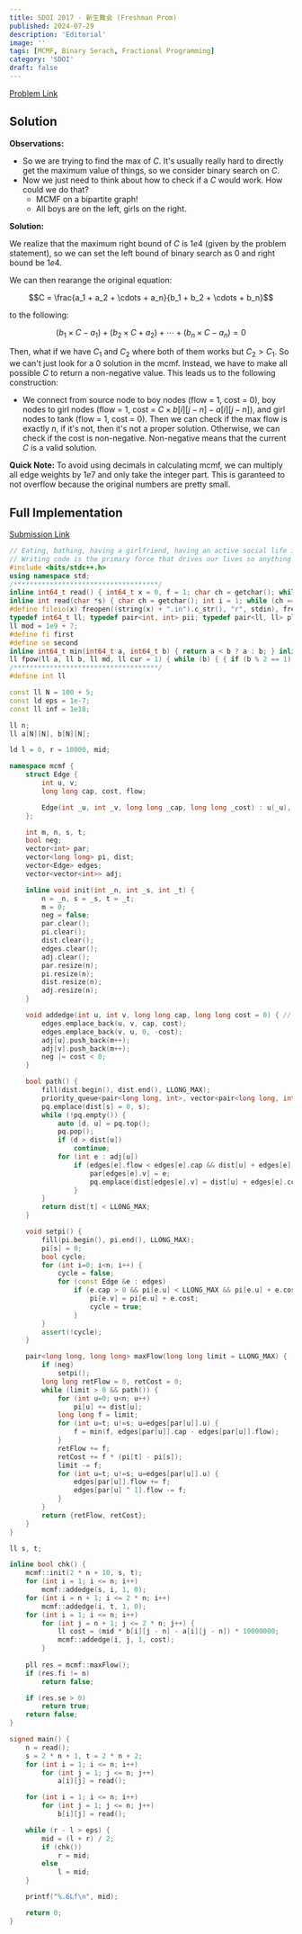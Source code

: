 ```yaml
---
title: SDOI 2017 - 新生舞会 (Freshman Prom)
published: 2024-07-29
description: 'Editorial'
image: ''
tags: [MCMF, Binary Serach, Fractional Programming]
category: 'SDOI'
draft: false 
---
```


<a href="https://loj.ac/p/2003" target = "_blank"> Problem Link </a>

## Solution

**Observations:**
- So we are trying to find the max of $C$. It's usually really hard to directly get the maximum value of things, so we consider binary search on $C$. 
- Now we just need to think about how to check if a $C$ would work. How could we do that?
  - MCMF on a bipartite graph!
  - All boys are on the left, girls on the right.

**Solution:**

We realize that the maximum right bound of $C$ is $1e4$ (given by the problem statement), so we can set the left bound of binary search as 0 and right bound be $1e4$. 

We can then rearange the original equation:

$$C = \frac{a_1 + a_2 + \cdots + a_n}{b_1 + b_2 + \cdots + b_n}$$

to the following:

$$ (b_1 \times C - a_1) + (b_2 \times C + a_2) + \cdots + (b_n \times C - a_n) = 0$$

Then, what if we have $C_1$ and $C_2$ where both of them works but $C_2 \gt C_1$. So we can't just look for a $0$ solution in the mcmf. Instead, we have to make all possible $C$ to return a non-negative value. This leads us to the following construction:
- We connect from source node to boy nodes (flow = $1$, cost = $0$), boy nodes to girl nodes (flow = $1$, cost = $C \times b[i][j - n] - a[i][j - n]$), and girl nodes to tank (flow = $1$, cost = $0$). Then we can check if the max flow is exactly $n$, if it's not, then it's not a proper solution. Otherwise, we can check if the cost is non-negative. Non-negative means that the current $C$ is a valid solution.

**Quick Note:** To avoid using decimals in calculating mcmf, we can multiply all edge weights by $1e7$ and only take the integer part. This is garanteed to not overflow because the original numbers are pretty small.

## Full Implementation

<a href="https://loj.ac/s/2119241" target="_blank"> Submission Link </a>

```cpp
// Eating, bathing, having a girlfriend, having an active social life is incidental, it gets in the way of code time.
// Writing code is the primary force that drives our lives so anything that interrupts that is wasteful.
#include <bits/stdc++.h>
using namespace std;
/************************************/
inline int64_t read() { int64_t x = 0, f = 1; char ch = getchar(); while (ch<'0'|| ch>'9') { if(ch == '-') f = -1; ch = getchar(); } while (ch >= '0' && ch <= '9') { x = x * 10 + ch - '0'; ch = getchar();} return x * f; }
inline int read(char *s) { char ch = getchar(); int i = 1; while (ch == ' ' || ch == '\n') ch = getchar(); while (ch != ' ' && ch != '\n') s[i++] = ch, ch = getchar(); s[i] = '\0'; return i - 1; }
#define fileio(x) freopen((string(x) + ".in").c_str(), "r", stdin), freopen((string(x) + ".out").c_str(), "w", stdout)
typedef int64_t ll; typedef pair<int, int> pii; typedef pair<ll, ll> pll; typedef long double ld;
ll mod = 1e9 + 7;
#define fi first
#define se second
inline int64_t min(int64_t a, int64_t b) { return a < b ? a : b; } inline int64_t max(int64_t a, int64_t b) { return a > b ? a : b; }
ll fpow(ll a, ll b, ll md, ll cur = 1) { while (b) { { if (b % 2 == 1) cur *= a; } a *= a, b = b / 2, a %= md, cur %= md; } return cur % md; }
/************************************/
#define int ll

const ll N = 100 + 5;
const ld eps = 1e-7;
const ll inf = 1e18;

ll n;
ll a[N][N], b[N][N];

ld l = 0, r = 10000, mid;

namespace mcmf {
    struct Edge {
        int u, v;
        long long cap, cost, flow;

        Edge(int _u, int _v, long long _cap, long long _cost) : u(_u), v(_v), cap(_cap), cost(_cost), flow(0) {}
    };

    int m, n, s, t;
    bool neg;
    vector<int> par;
    vector<long long> pi, dist;
    vector<Edge> edges;
    vector<vector<int>> adj;

    inline void init(int _n, int _s, int _t) {
        n = _n, s = _s, t = _t;
        m = 0;
        neg = false;
        par.clear();
        pi.clear();
        dist.clear();
        edges.clear();
        adj.clear();
        par.resize(n);
        pi.resize(n);
        dist.resize(n);
        adj.resize(n);
    }

    void addedge(int u, int v, long long cap, long long cost = 0) { // change cost if you are using cost
        edges.emplace_back(u, v, cap, cost);
        edges.emplace_back(v, u, 0, -cost);
        adj[u].push_back(m++);
        adj[v].push_back(m++);
        neg |= cost < 0;
    }

    bool path() {
        fill(dist.begin(), dist.end(), LLONG_MAX);
        priority_queue<pair<long long, int>, vector<pair<long long, int>>, greater<pair<long long, int>>> pq;
        pq.emplace(dist[s] = 0, s);
        while (!pq.empty()) {
            auto [d, u] = pq.top();
            pq.pop();
            if (d > dist[u])
                continue;
            for (int e : adj[u])
                if (edges[e].flow < edges[e].cap && dist[u] + edges[e].cost + pi[u] - pi[edges[e].v] < dist[edges[e].v]) {
                    par[edges[e].v] = e;
                    pq.emplace(dist[edges[e].v] = dist[u] + edges[e].cost + pi[u] - pi[edges[e].v], edges[e].v);
                }
        }
        return dist[t] < LLONG_MAX;
    }

    void setpi() {
        fill(pi.begin(), pi.end(), LLONG_MAX);
        pi[s] = 0;
        bool cycle;
        for (int i=0; i<n; i++) {
            cycle = false;
            for (const Edge &e : edges)
                if (e.cap > 0 && pi[e.u] < LLONG_MAX && pi[e.u] + e.cost < pi[e.v]) {
                    pi[e.v] = pi[e.u] + e.cost;
                    cycle = true;
                }
        }
        assert(!cycle);
    }

    pair<long long, long long> maxFlow(long long limit = LLONG_MAX) {
        if (neg)
            setpi();
        long long retFlow = 0, retCost = 0;
        while (limit > 0 && path()) {
            for (int u=0; u<n; u++)
                pi[u] += dist[u];
            long long f = limit;
            for (int u=t; u!=s; u=edges[par[u]].u) {
                f = min(f, edges[par[u]].cap - edges[par[u]].flow);
            }
            retFlow += f;
            retCost += f * (pi[t] - pi[s]);
            limit -= f;
            for (int u=t; u!=s; u=edges[par[u]].u) {
                edges[par[u]].flow += f;
                edges[par[u] ^ 1].flow -= f;
            }
        }
        return {retFlow, retCost};
    }
}

ll s, t;

inline bool chk() {
    mcmf::init(2 * n + 10, s, t);
    for (int i = 1; i <= n; i++)
        mcmf::addedge(s, i, 1, 0);
    for (int i = n + 1; i <= 2 * n; i++)
        mcmf::addedge(i, t, 1, 0);
    for (int i = 1; i <= n; i++)
        for (int j = n + 1; j <= 2 * n; j++) {
            ll cost = (mid * b[i][j - n] - a[i][j - n]) * 10000000;
            mcmf::addedge(i, j, 1, cost);
        }
    
    pll res = mcmf::maxFlow();
    if (res.fi != n)
        return false;

    if (res.se > 0)
        return true;
    return false;
}

signed main() {
    n = read();
    s = 2 * n + 1, t = 2 * n + 2;
    for (int i = 1; i <= n; i++)
        for (int j = 1; j <= n; j++)
            a[i][j] = read();

    for (int i = 1; i <= n; i++)
        for (int j = 1; j <= n; j++)
            b[i][j] = read();

    while (r - l > eps) {
        mid = (l + r) / 2;
        if (chk())
            r = mid;
        else
            l = mid;
    }

    printf("%.6Lf\n", mid);

    return 0;
}
```



